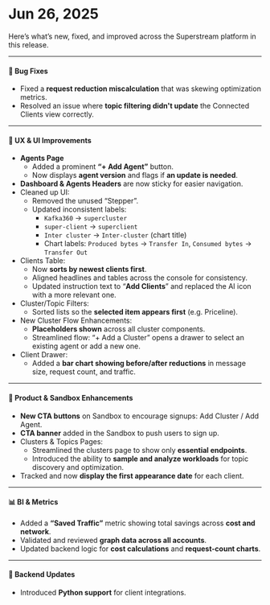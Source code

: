 # Jun 26, 2025

Here’s what’s new, fixed, and improved across the Superstream platform in this release.

***

#### 🐛 Bug Fixes

* Fixed a **request reduction miscalculation** that was skewing optimization metrics.
* Resolved an issue where **topic filtering didn't update** the Connected Clients view correctly.

***

#### 🎨 UX & UI Improvements

* **Agents Page**
  * Added a prominent **“+ Add Agent”** button.
  * Now displays **agent version** and flags if **an update is needed**.
* **Dashboard & Agents Headers** are now sticky for easier navigation.
* Cleaned up UI:
  * Removed the unused “Stepper”.
  * Updated inconsistent labels:
    * `Kafka360` → `supercluster`
    * `super-client` → `superclient`
    * `Inter cluster` → `Inter-cluster` (chart title)
    * Chart labels: `Produced bytes` → `Transfer In`, `Consumed bytes` → `Transfer Out`
* Clients Table:
  * Now **sorts by newest clients first**.
  * Aligned headlines and tables across the console for consistency.
  * Updated instruction text to “**Add Clients**” and replaced the AI icon with a more relevant one.
* Cluster/Topic Filters:
  * Sorted lists so the **selected item appears first** (e.g. Priceline).
* New Cluster Flow Enhancements:
  * **Placeholders shown** across all cluster components.
  * Streamlined flow: “+ Add a Cluster” opens a drawer to select an existing agent or add a new one.
* Client Drawer:
  * Added a **bar chart showing before/after reductions** in message size, request count, and traffic.

***

#### 🧩 Product & Sandbox Enhancements

* **New CTA buttons** on Sandbox to encourage signups: Add Cluster / Add Agent.
* **CTA banner** added in the Sandbox to push users to sign up.
* Clusters & Topics Pages:
  * Streamlined the clusters page to show only **essential endpoints**.
  * Introduced the ability to **sample and analyze workloads** for topic discovery and optimization.
* Tracked and now **display the first appearance date** for each client.

***

#### 📊 BI & Metrics

* Added a **“Saved Traffic”** metric showing total savings across **cost and network**.
* Validated and reviewed **graph data across all accounts**.
* Updated backend logic for **cost calculations** and **request-count charts**.

***

#### 🔧 Backend Updates

* Introduced **Python support** for client integrations.
